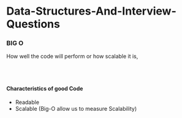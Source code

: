 # Data-Structures-And-Interview-Questions
<h3> BIG O </h3>
<p> How well the code will perform or how scalable it is, </p>
<br>
<br>
<h4> Characteristics of good Code </h4>
<ul>
<li>
Readable
</li>

<li>
Scalable (Big-O allow us to measure Scalability)
</li>
</ul>


